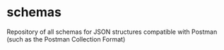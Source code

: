 # schemas
Repository of all schemas for JSON structures compatible with Postman (such as the Postman Collection Format)

